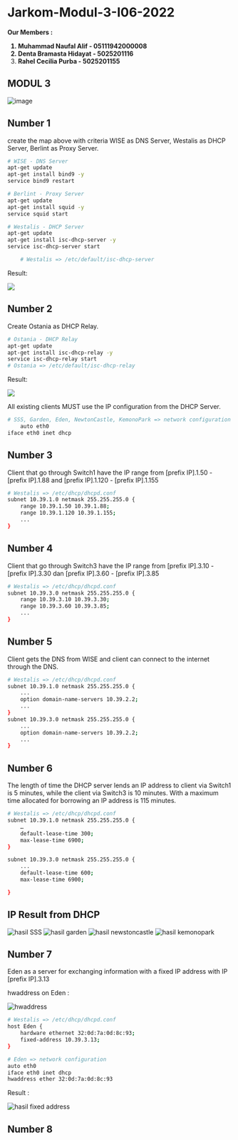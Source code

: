 # Jarkom-Modul-3-I06-2022
<strong> Our Members :
1. Muhammad Naufal Alif - 05111942000008
2. Denta Bramasta Hidayat - 5025201116
3. Rahel Cecilia Purba - 5025201155 </strong>

## MODUL 3

![image](https://user-images.githubusercontent.com/112471006/200609868-cd195895-08a0-4a88-a5a5-27ec329c4940.png)


## Number 1
create the map above with criteria WISE as DNS Server, Westalis as DHCP Server, Berlint as Proxy Server.

```bash
# WISE - DNS Server
apt-get update
apt-get install bind9 -y
service bind9 restart

# Berlint - Proxy Server
apt-get update
apt-get install squid -y
service squid start

# Westalis - DHCP Server
apt-get update
apt-get install isc-dhcp-server -y
service isc-dhcp-server start

	# Westalis => /etc/default/isc-dhcp-server
```
Result:

![](https://i.ibb.co/80LKSn0/Screenshot-2022-11-12-at-11-27-03.png)

## Number 2
Create Ostania as DHCP Relay.

```bash
# Ostania - DHCP Relay
apt-get update
apt-get install isc-dhcp-relay -y
service isc-dhcp-relay start
# Ostania => /etc/default/isc-dhcp-relay
```

Result:

![](https://i.ibb.co/Hgqt73p/Screenshot-2022-11-12-at-11-29-35.png)

All existing clients MUST use the IP configuration from the DHCP Server.

```bash
# SSS, Garden, Eden, NewtonCastle, KemonoPark => network configuration
	auto eth0
iface eth0 inet dhcp
```

## Number 3
Client that go through Switch1 have the IP range from [prefix IP].1.50 - [prefix IP].1.88 and [prefix IP].1.120 - [prefix IP].1.155

```bash
# Westalis => /etc/dhcp/dhcpd.conf
subnet 10.39.1.0 netmask 255.255.255.0 {
    range 10.39.1.50 10.39.1.88;
    range 10.39.1.120 10.39.1.155;
    ...
}
```

## Number 4
Client that go through Switch3 have the IP range from [prefix IP].3.10 - [prefix IP].3.30 dan [prefix IP].3.60 - [prefix IP].3.85

```bash
# Westalis => /etc/dhcp/dhcpd.conf
subnet 10.39.3.0 netmask 255.255.255.0 {
    range 10.39.3.10 10.39.3.30;
    range 10.39.3.60 10.39.3.85;
    ...
}
```

## Number 5
Client gets the DNS from WISE and client can connect to the internet through the DNS. 

```bash 
# Westalis => /etc/dhcp/dhcpd.conf
subnet 10.39.1.0 netmask 255.255.255.0 {
    ...
    option domain-name-servers 10.39.2.2;
    ...
}
subnet 10.39.3.0 netmask 255.255.255.0 {
    ...
    option domain-name-servers 10.39.2.2;
    ...
}
```

## Number 6
The length of time the DHCP server lends an IP address to client via Switch1 is 5 minutes, while the client via Switch3 is 10 minutes. With a maximum time allocated for borrowing an IP address is 115 minutes.

```bash
# Westalis => /etc/dhcp/dhcpd.conf
subnet 10.39.1.0 netmask 255.255.255.0 {
    …
    default-lease-time 300;
    max-lease-time 6900;
}

subnet 10.39.3.0 netmask 255.255.255.0 {
    ...
    default-lease-time 600;
    max-lease-time 6900;

}
```

## IP Result from DHCP
![hasil SSS](https://user-images.githubusercontent.com/73649094/201453684-211a8419-0041-44a8-bbbd-41d356997bf8.jpg)
![hasil garden](https://user-images.githubusercontent.com/73649094/201453687-91d635ad-8a41-4a82-aecf-aa2296732367.jpg)
![hasil newstoncastle](https://user-images.githubusercontent.com/73649094/201453693-5a9e742b-44e9-489b-9c23-f8ad3c797c00.jpg)
![hasil kemonopark](https://user-images.githubusercontent.com/73649094/201453698-a059c7a2-e5f9-478a-b90f-98787f3dff04.jpg)


## Number 7
Eden as a server for exchanging information with a fixed IP address with IP [prefix IP].3.13

hwaddress on Eden :

![hwaddress](https://user-images.githubusercontent.com/73649094/201453640-9f5001b7-abde-46f7-8967-bcfb60408c9c.jpg)

```bash
# Westalis => /etc/dhcp/dhcpd.conf
host Eden {
    hardware ethernet 32:0d:7a:0d:8c:93;
    fixed-address 10.39.3.13;
}

# Eden => network configuration
auto eth0
iface eth0 inet dhcp
hwaddress ether 32:0d:7a:0d:8c:93
```

Result : 

![hasil fixed address](https://user-images.githubusercontent.com/73649094/201453600-46b66fa0-3954-49ef-81b9-f5f846e2a5bb.jpg)


## Number 8


